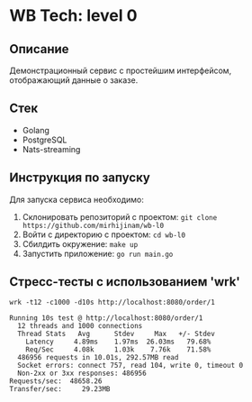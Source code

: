 # WB Tech: level 0

## Описание 
Демонстрационный сервис с простейшим интерфейсом, отображающий данные о заказе.

## Стек
- Golang
- PostgreSQL
- Nats-streaming
  
## Инструкция по запуску
Для запуска сервиса необходимо:

1. Склонировать репозиторий с проектом: ```git clone https://github.com/mirhijinam/wb-l0```
2. Войти с директорию с проектом: ```cd wb-l0```
3. Сбилдить окружение: ```make up```
4. Запустить приложение: ```go run main.go```

## Стресс-тесты с использованием 'wrk'

```wrk -t12 -c1000 -d10s http://localhost:8080/order/1```
```
Running 10s test @ http://localhost:8080/order/1
  12 threads and 1000 connections
  Thread Stats   Avg      Stdev     Max   +/- Stdev
    Latency     4.89ms    1.97ms  26.03ms   79.68%
    Req/Sec     4.08k     1.03k    7.76k    71.58%
  486956 requests in 10.01s, 292.57MB read
  Socket errors: connect 757, read 104, write 0, timeout 0
  Non-2xx or 3xx responses: 486956
Requests/sec:  48658.26
Transfer/sec:     29.23MB
```
